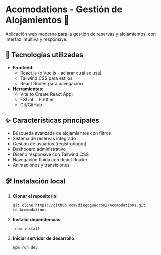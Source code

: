 # Acomodations - Gestión de Alojamientos 🏨

Aplicación web moderna para la gestión de reservas y alojamientos, con interfaz intuitiva y responsive.

## 🚀 Tecnologías utilizadas

- **Frontend**: 
  - React.js (o Vue.js - aclarar cuál se usa)
  - Tailwind CSS para estilos
  - React Router para navegación
- **Herramientas**:
  - Vite (o Create React App)
  - ESLint + Prettier
  - Git/GitHub

## ✨ Características principales

- Búsqueda avanzada de alojamientos con filtros
- Sistema de reservas integrado
- Gestión de usuarios (registro/login)
- Dashboard administrativo
- Diseño responsive con Tailwind CSS
- Navegación fluida con React Router
- Animaciones y transiciones

## 🛠️ Instalación local

1. **Clonar el repositorio**:
   ```bash
   git clone https://github.com/diegoguadron2/Acomodations.git
   cd Acomodations

2. **Instalar dependencias**:
   ```bash
    npm install

3. **Iniciar servidor de desarrollo**:
     ```bash
    npm run dev
